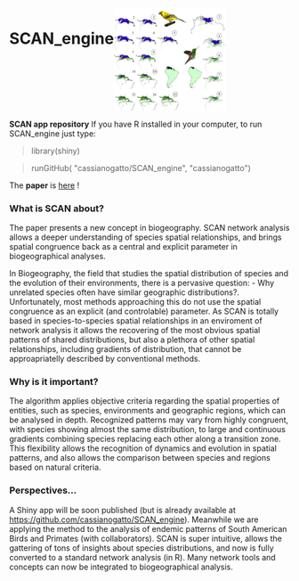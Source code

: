
<div class = "container" style = "display:flex">
<h1 style = "float:letf;"> SCAN_engine </h1>
<img width = 40% style = "float:right;" src = "scan_maps_Icterus_Amazilia.png">
</div>

__SCAN app repository__
If you have R installed in your computer, to run SCAN_engine just type:

>library(shiny)

>runGitHub( "cassianogatto/SCAN_engine", "cassianogatto")

The **paper** is [here](https://journals.plos.org/plosone/article?id=10.1371/journal.pone.0245818) !

### What is SCAN about?
The paper presents a new concept in biogeography. SCAN network analysis allows a deeper understanding of species spatial relationships, and brings spatial congruence back as a central and explicit parameter in biogeographical analyses.

In Biogeography, the  field that studies the spatial distribution of species and the evolution of their environments, there is a pervasive question: - Why unrelated species often have similar geographic distributions?. Unfortunately, most methods approaching this do not use the spatial congruence as an explicit (and controlable) parameter. As SCAN is totally based in species-to-species spatial relationships in an enviroment of network analysis it allows the recovering of the most obvious spatial patterns of shared distributions, but also a plethora of other spatial relationships, including gradients of distribution, that cannot be approapriatelly described by conventional methods.
### Why is it important?

The algorithm applies objective criteria regarding the spatial properties of entities, such as species, environments and geographic regions, which can be analysed in depth. Recognized patterns may vary from highly congruent, with species showing almost the same distribution, to large and continuous gradients combining species replacing each other along a transition zone. This flexibility allows  the recognition of dynamics and evolution in spatial patterns, and also allows the comparison between species and regions based on natural criteria.

### Perspectives...
A Shiny app will be soon published (but is already available at https://github.com/cassianogatto/SCAN_engine). Meanwhile we are applying the method to the analysis of endemic patterns of South American Birds and Primates (with collaborators). SCAN is super intuitive, allows the gattering of tons of insights about species distributions, and now is fully converted to a standard network analysis (in R). Many network tools and concepts can now be integrated to biogeographical analysis.
